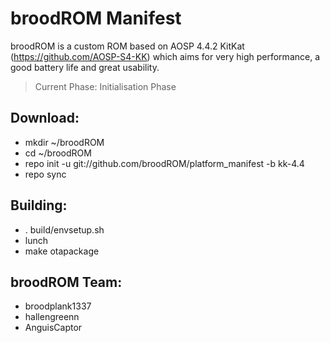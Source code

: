 broodROM Manifest
=============================

broodROM is a custom ROM based on AOSP 4.4.2 KitKat (https://github.com/AOSP-S4-KK) which aims for very high performance, a good battery life and great usability.


> Current Phase: Initialisation Phase





Download:
----------
* mkdir ~/broodROM
* cd ~/broodROM
* repo init -u git://github.com/broodROM/platform_manifest -b kk-4.4
* repo sync





Building:
----------
* . build/envsetup.sh
* lunch
* make otapackage





broodROM Team:
-----------------
- broodplank1337
- hallengreenn
- AnguisCaptor
